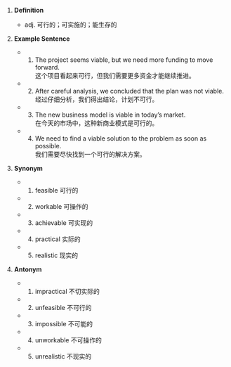 1. **Definition**
    
    - adj. 可行的；可实施的；能生存的
2. **Example Sentence**
    
    - 1. The project seems viable, but we need more funding to move forward.  
            这个项目看起来可行，但我们需要更多资金才能继续推进。
    - 2. After careful analysis, we concluded that the plan was not viable.  
            经过仔细分析，我们得出结论，计划不可行。
    - 3. The new business model is viable in today’s market.  
            在今天的市场中，这种新商业模式是可行的。
    - 4. We need to find a viable solution to the problem as soon as possible.  
            我们需要尽快找到一个可行的解决方案。
3. **Synonym**
    
    - 1. feasible 可行的
    - 2. workable 可操作的
    - 3. achievable 可实现的
    - 4. practical 实际的
    - 5. realistic 现实的
4. **Antonym**
    
    - 1. impractical 不切实际的
    - 2. unfeasible 不可行的
    - 3. impossible 不可能的
    - 4. unworkable 不可操作的
    - 5. unrealistic 不现实的